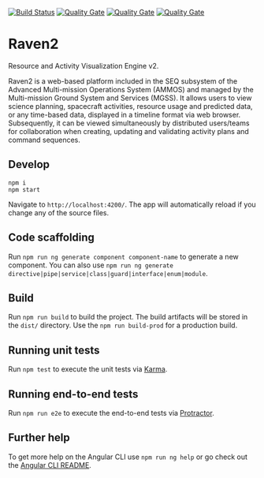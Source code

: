 [![Build Status](https://cae-jenkins2.jpl.nasa.gov/buildStatus/icon?job=MPSA/SEQ/raven2/raven2%20build/master)](https://cae-jenkins2.jpl.nasa.gov/job/MPSA/job/SEQ/job/raven2/job/raven2%20build/job/master/) 
[![Quality Gate](https://seq-sca-mgss.jpl.nasa.gov/api/badges/measure?key=mgss.seq%3Araven2&metric=ncloc)](https://seq-sca-mgss.jpl.nasa.gov/dashboard/index/com.qualinsight.plugins.sonarqube:qualinsight-plugins-sonarqube-badges)
[![Quality Gate](https://seq-sca-mgss.jpl.nasa.gov/api/badges/measure?key=mgss.seq%3Araven2&metric=bugs)](https://seq-sca-mgss.jpl.nasa.gov/dashboard/index/com.qualinsight.plugins.sonarqube:qualinsight-plugins-sonarqube-badges)
[![Quality Gate](https://seq-sca-mgss.jpl.nasa.gov/api/badges/measure?key=mgss.seq%3Araven2&metric=critical_violations)](https://seq-sca-mgss.jpl.nasa.gov/dashboard/index/com.qualinsight.plugins.sonarqube:qualinsight-plugins-sonarqube-badges)

# Raven2

Resource and Activity Visualization Engine v2.

Raven2 is a web-based platform included in the SEQ subsystem of the Advanced Multi-mission Operations System (AMMOS) and managed by the Multi-mission Ground System and Services (MGSS). It allows users to view science planning, spacecraft activities, resource usage and predicted data, or any time-based data, displayed in a timeline format via web browser. Subsequently, it can be viewed simultaneously by distributed users/teams for collaboration when creating, updating and validating activity plans and command sequences.

## Develop

```
npm i
npm start
```

Navigate to `http://localhost:4200/`. The app will automatically reload if you change any of the source files.

## Code scaffolding

Run `npm run ng generate component component-name` to generate a new component. You can also use `npm run ng generate directive|pipe|service|class|guard|interface|enum|module`.

## Build

Run `npm run build` to build the project. The build artifacts will be stored in the `dist/` directory. Use the `npm run build-prod` for a production build.

## Running unit tests

Run `npm test` to execute the unit tests via [Karma](https://karma-runner.github.io).

## Running end-to-end tests

Run `npm run e2e` to execute the end-to-end tests via [Protractor](http://www.protractortest.org/).

## Further help

To get more help on the Angular CLI use `npm run ng help` or go check out the [Angular CLI README](https://github.com/angular/angular-cli/blob/master/README.md).
